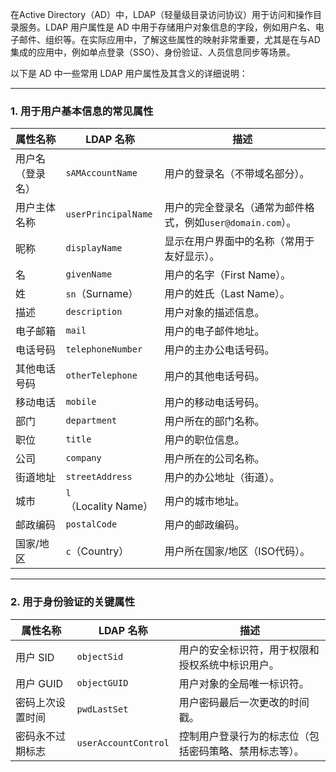 在Active Directory（AD）中，LDAP（轻量级目录访问协议）用于访问和操作目录服务。LDAP 用户属性是 AD 中用于存储用户对象信息的字段，例如用户名、电子邮件、组织等。在实际应用中，了解这些属性的映射非常重要，尤其是在与AD集成的应用中，例如单点登录（SSO）、身份验证、人员信息同步等场景。

以下是 AD 中一些常用 LDAP 用户属性及其含义的详细说明：

---

### **1. 用于用户基本信息的常见属性**
| 属性名称           | LDAP 名称             | 描述                              |
|--------------------|-----------------------|-----------------------------------|
| 用户名（登录名）   | `sAMAccountName`      | 用户的登录名（不带域名部分）。   |
| 用户主体名称       | `userPrincipalName`   | 用户的完全登录名（通常为邮件格式，例如`user@domain.com`）。 |
| 昵称               | `displayName`         | 显示在用户界面中的名称（常用于友好显示）。 |
| 名                 | `givenName`           | 用户的名字（First Name）。        |
| 姓                 | `sn`（Surname）       | 用户的姓氏（Last Name）。         |
| 描述               | `description`         | 用户对象的描述信息。              |
| 电子邮箱           | `mail`                | 用户的电子邮件地址。              |
| 电话号码           | `telephoneNumber`     | 用户的主办公电话号码。            |
| 其他电话号码       | `otherTelephone`      | 用户的其他电话号码。              |
| 移动电话           | `mobile`              | 用户的移动电话号码。              |
| 部门               | `department`          | 用户所在的部门名称。              |
| 职位               | `title`               | 用户的职位信息。                  |
| 公司               | `company`             | 用户所在的公司名称。              |
| 街道地址           | `streetAddress`       | 用户的办公地址（街道）。          |
| 城市               | `l`（Locality Name）  | 用户的城市地址。                  |
| 邮政编码           | `postalCode`          | 用户的邮政编码。                  |
| 国家/地区          | `c`（Country）        | 用户所在国家/地区（ISO代码）。    |

---

### **2. 用于身份验证的关键属性**
| 属性名称           | LDAP 名称             | 描述                              |
|--------------------|-----------------------|-----------------------------------|
| 用户 SID           | `objectSid`           | 用户的安全标识符，用于权限和授权系统中标识用户。 |
| 用户 GUID          | `objectGUID`          | 用户对象的全局唯一标识符。        |
| 密码上次设置时间   | `pwdLastSet`          | 用户密码最后一次更改的时间戳。    |
| 密码永不过期标志   | `userAccountControl`  | 控制用户登录行为的标志位（包括密码策略、禁用标志等）。 |
